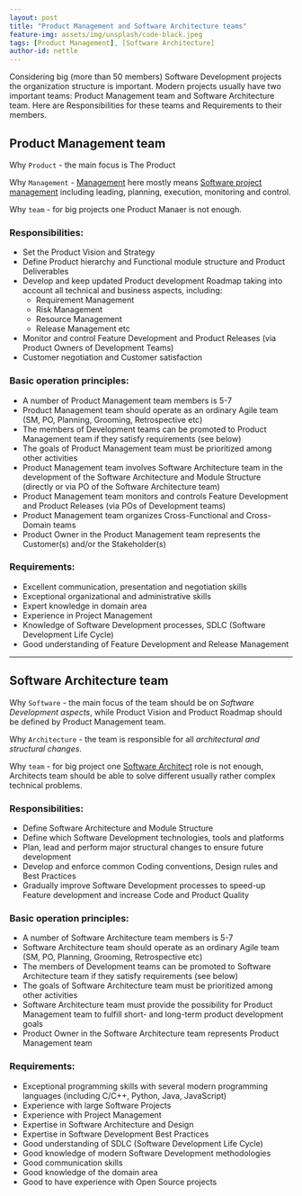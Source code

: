 ```yaml
---
layout: post
title: "Product Management and Software Architecture teams"
feature-img: assets/img/unsplash/code-black.jpeg
tags: [Product Management], [Software Architecture]
author-id: nettle
---
```


Considering big (more than 50 members) Software Development projects the organization structure is important.
Modern projects usually have two important teams: Product Management team and Software Architecture team.
Here are Responsibilities for these teams and Requirements to their members.

## Product Management team

Why `Product` - the main focus is The Product

Why `Management` - [Management](https://en.wikipedia.org/wiki/Management)
here mostly means [Software project management](https://en.wikipedia.org/wiki/Software_project_management)
including leading, planning, execution, monitoring and control.

Why `team` - for big projects one Product Manaer is not enough.

### Responsibilities:

- Set the Product Vision and Strategy
- Define Product hierarchy and Functional module structure and Product Deliverables
- Develop and keep updated Product development Roadmap
taking into account all technical and business aspects, including:
   * Requirement Management
   * Risk Management
   * Resource Management
   * Release Management
  etc
- Monitor and control Feature Development and Product Releases (via Product Owners of Development Teams)
- Customer negotiation and Customer satisfaction

### Basic operation principles:

- A number of Product Management team members is 5-7
- Product Management team should operate as an ordinary Agile team (SM, PO, Planning, Grooming, Retrospective etc)
- The members of Development teams can be promoted to Product Management team
if they satisfy requirements (see below)
- The goals of Product Management team must be prioritized among other activities
- Product Management team involves Software Architecture team in the development of the Software Architecture and Module Structure (directly or via PO of the Software Architecture team)
- Product Management team monitors and controls Feature Development and Product Releases (via POs of Development teams)
- Product Management team organizes Cross-Functional and Cross-Domain teams
- Product Owner in the Product Management team represents the Customer(s) and/or the Stakeholder(s) 

### Requirements:

- Excellent communication, presentation and negotiation skills
- Exceptional organizational and administrative skills
- Expert knowledge in domain area
- Experience in Project Management
- Knowledge of Software Development processes, SDLC (Software Development Life Cycle)
- Good understanding of Feature Development and Release Management

----

## Software Architecture team

Why `Software` - the main focus of the team should be on _Software Development aspects_,
while Product Vision and Product Roadmap should be defined by Product Management team.

Why `Architecture` - the team is responsible for all _architectural and structural changes_.

Why `team` - for big project one [Software Architect](https://en.wikipedia.org/wiki/Software_architect)
role is not enough, Architects team should be able to solve different usually rather complex technical problems.

### Responsibilities:

- Define Software Architecture and Module Structure
- Define which Software Development technologies, tools and platforms
- Plan, lead and perform major structural changes to ensure future development
- Develop and enforce common Coding conventions, Design rules and Best Practices
- Gradually improve Software Development processes to speed-up Feature development and increase Code and Product Quality

### Basic operation principles:

- A number of Software Architecture team members is 5-7
- Software Architecture team should operate as an ordinary Agile team (SM, PO, Planning, Grooming, Retrospective etc)
- The members of Development teams can be promoted to Software Architecture team
  if they satisfy requirements (see below)
- The goals of Software Architecture team must be prioritized among other activities
- Software Architecture team must provide the possibility for Product Management team
  to fulfill short- and long-term product development goals
- Product Owner in the Software Architecture team represents Product Management team

### Requirements:

- Exceptional programming skills with several modern programming languages (including C/C++, Python, Java, JavaScript)
- Experience with large Software Projects
- Experience with Project Management
- Expertise in Software Architecture and Design
- Expertise in Software Development Best Practices
- Good understanding of SDLC (Software Development Life Cycle)
- Good knowledge of modern Software Development methodologies
- Good communication skills
- Good knowledge of the domain area
- Good to have experience with Open Source projects
